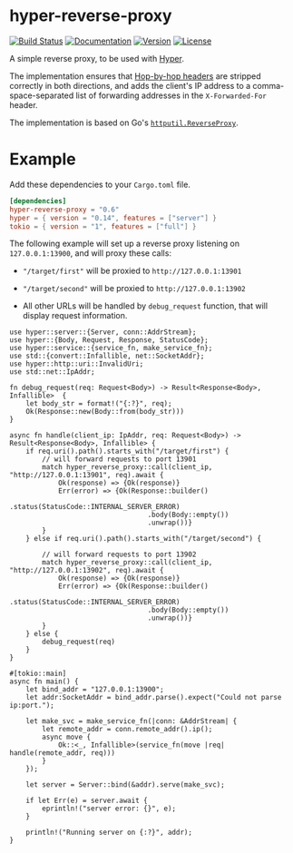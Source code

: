 
# hyper-reverse-proxy

[![Build Status](https://travis-ci.org/brendanzab/hyper-reverse-proxy.svg?branch=master)](https://travis-ci.org/brendanzab/hyper-reverse-proxy)
[![Documentation](https://docs.rs/hyper-reverse-proxy/badge.svg)](https://docs.rs/hyper-reverse-proxy)
[![Version](https://img.shields.io/crates/v/hyper-reverse-proxy.svg)](https://crates.io/crates/hyper-reverse-proxy)
[![License](https://img.shields.io/crates/l/hyper-reverse-proxy.svg)](https://github.com/brendanzab/hyper-reverse-proxy/blob/master/LICENSE)

A simple reverse proxy, to be used with [Hyper].

The implementation ensures that [Hop-by-hop headers] are stripped correctly in both directions,
and adds the client's IP address to a comma-space-separated list of forwarding addresses in the
`X-Forwarded-For` header.

The implementation is based on Go's [`httputil.ReverseProxy`].

[Hyper]: http://hyper.rs/
[Hop-by-hop headers]: http://www.w3.org/Protocols/rfc2616/rfc2616-sec13.html
[`httputil.ReverseProxy`]: https://golang.org/pkg/net/http/httputil/#ReverseProxy

# Example

Add these dependencies to your `Cargo.toml` file.

```toml
[dependencies]
hyper-reverse-proxy = "0.6"
hyper = { version = "0.14", features = ["server"] }
tokio = { version = "1", features = ["full"] }
```

The following example will set up a reverse proxy listening on `127.0.0.1:13900`,
and will proxy these calls:

* `"/target/first"` will be proxied to `http://127.0.0.1:13901`

* `"/target/second"` will be proxied to `http://127.0.0.1:13902`

* All other URLs will be handled by `debug_request` function, that will display request information.

```rust,no_run
use hyper::server::{Server, conn::AddrStream};
use hyper::{Body, Request, Response, StatusCode};
use hyper::service::{service_fn, make_service_fn};
use std::{convert::Infallible, net::SocketAddr};
use hyper::http::uri::InvalidUri;
use std::net::IpAddr;

fn debug_request(req: Request<Body>) -> Result<Response<Body>, Infallible>  {
    let body_str = format!("{:?}", req);
    Ok(Response::new(Body::from(body_str)))
}

async fn handle(client_ip: IpAddr, req: Request<Body>) -> Result<Response<Body>, Infallible> {
    if req.uri().path().starts_with("/target/first") {
        // will forward requests to port 13901
        match hyper_reverse_proxy::call(client_ip, "http://127.0.0.1:13901", req).await {
            Ok(response) => {Ok(response)}
            Err(error) => {Ok(Response::builder()
                                  .status(StatusCode::INTERNAL_SERVER_ERROR)
                                  .body(Body::empty())
                                  .unwrap())}
        }
    } else if req.uri().path().starts_with("/target/second") {

        // will forward requests to port 13902
        match hyper_reverse_proxy::call(client_ip, "http://127.0.0.1:13902", req).await {
            Ok(response) => {Ok(response)}
            Err(error) => {Ok(Response::builder()
                                  .status(StatusCode::INTERNAL_SERVER_ERROR)
                                  .body(Body::empty())
                                  .unwrap())}
        }
    } else {
        debug_request(req)
    }
}

#[tokio::main]
async fn main() {
    let bind_addr = "127.0.0.1:13900";
    let addr:SocketAddr = bind_addr.parse().expect("Could not parse ip:port.");

    let make_svc = make_service_fn(|conn: &AddrStream| {
        let remote_addr = conn.remote_addr().ip();
        async move {
            Ok::<_, Infallible>(service_fn(move |req| handle(remote_addr, req)))
        }
    });

    let server = Server::bind(&addr).serve(make_svc);

    if let Err(e) = server.await {
        eprintln!("server error: {}", e);
    }

    println!("Running server on {:?}", addr);
}
```
